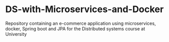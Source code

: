 # DS-with-Microservices-and-Docker
Repository containing an e-commerce application using microservices, docker, Spring boot and JPA for the Distributed systems course at University
